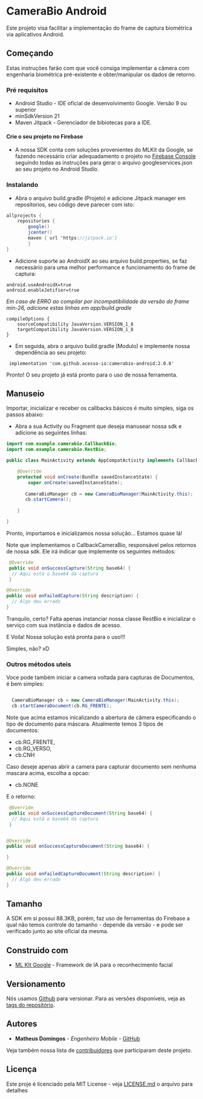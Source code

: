 # CameraBio Android

Este projeto visa facilitar a implementação do frame de captura biométrica via aplicativos Android. 

## Começando

Estas instruções farão com que você consiga implementar a câmera com engenharia biométrica pré-existente e obter/manipular os dados de retorno.

### Pré requisitos

- Android Studio - IDE oficial de desenvolvimento Google. Versão 9 ou superior
- minSdkVersion 21
- Maven Jitpack - Gerenciador de bibiotecas para a IDE.

#### Crie o seu projeto no Firebase
- A nossa SDK conta com soluções provenientes do MLKit da Google, se fazendo necessário criar adequadamento o projeto no [Firebase  Console](https://console.firebase.google.com) seguindo todas as instruções para gerar o arquivo googleservices.json ao seu projeto no Android Studio.  

### Instalando

- Abra o arquivo build.gradle (Projeto) e adicione Jitpack manager em repositorios, seu código deve parecer com isto: 

```java
allprojects {
    repositories {
        google()
        jcenter()
        maven { url 'https://jitpack.io'}
        }
}
```

- Adicione suporte ao AndroidX ao seu arquivo build.properties, se faz necessário para uma melhor performance e funcionamento do frame de captura:
```
android.useAndroidX=true
android.enableJetifier=true
````

*Em caso de _ERRO_ ao compilar por incompatibilidade da versão do frame min-26, adicione estas linhas em app/build.gradle*

```
compileOptions {
    sourceCompatibility JavaVersion.VERSION_1_8
    targetCompatibility JavaVersion.VERSION_1_8
}
```

- Em seguida, abra o arquivo build.gradle (Modulo) e implemente nossa dependência ao seu projeto: 

```
 implementation 'com.github.acesso-io:camerabio-android:2.0.8'
```

Pronto! O seu projeto já está pronto para o uso de nossa ferramenta.

## Manuseio

Importar, inicializar e receber os callbacks básicos é muito simples, siga os passos abaixo:

- Abra a sua Activity ou Fragment que deseja manusear nossa sdk e adicione as seguintes linhas: 

```java
import com.example.camerabio.CallbackBio;
import com.example.camerabio.RestBio;

public class MainActivity extends AppCompatActivity implements CallbackCameraBio {

    @Override
    protected void onCreate(Bundle savedInstanceState) {
        super.onCreate(savedInstanceState);
        
       CameraBioManager cb = new CameraBioManager(MainActivity.this);
       cb.startCamera();
       
    }

}
```

Pronto, importamos e inicializamos nossa solução... Estamos quase lá!  


Note que implementamos o CallbackCameraBio, responsável pelos retornos de nossa sdk. Ele irá indicar que implemente os seguintes métodos: 

```java
 @Override
 public void onSuccessCapture(String base64) {
  // Aqui está o base64 da captura    
 }

@Override
public void onFailedCapture(String description) {
  // Algo deu errado
}
```

Tranquilo, certo? Falta apenas instanciar nossa classe RestBio e inicializar o serviço com sua instância e dados de acesso.

E Voila! Nossa solução está pronta para o uso!!! 

Simples, não? xD 

### Outros métodos uteis

Voce pode também iniciar a camera voltada para capturas de Documentos, é bem simples: 

```java

  CameraBioManager cb = new CameraBioManager(MainActivity.this);
  cb.startCameraDocument(cb.RG_FRENTE);

```

Note que acima estamos inicalizando a abertura de câmera especificando o tipo de documento para máscara. 
Atualmente temos 3 tipos de documentos: 

 - cb.RG_FRENTE,
 - cb.RG_VERSO,
 - cb.CNH

Caso deseje apenas abrir a camera para capturar documento sem nenhuma mascara acima, escolha a opcao:

 - cb.NONE
 

E o retorno: 

```java
 @Override
 public void onSuccessCaptureDocument(String base64) {
  // Aqui está o base64 da captura    
 }


@Override
public void onSuccessCaptureDocument(String base64) {

}

@Override
public void onFailedCaptureDocument(String description) {
  // Algo deu errado
}
```

## Tamanho 

A SDK em si possui 88.3KB, porém, faz uso de ferramentas do Firebase a qual não temos controle do tamanho - depende da versão - e pode ser verificado junto ao site oficial da mesma. 

## Construido com

* [ML KIt Google](https://firebase.google.com/docs/ml-kit/detect-faces)  - Framework de IA para o reconhecimento facial

## Versionamento

Nós usamos [Github](https://github.com/) para versionar. Para as versões disponíveis, veja as [tags do repositório](https://github.com/acesso-io/camerabio-android/releases). 

## Autores

* **Matheus Domingos** - *Engenheiro Mobile* - [GitHub](https://github.com/MatheusDomingos)

Veja também nossa lista de [contribuidores](https://github.com/acesso-io/camerabio-android/graphs/contributors) que participaram deste projeto.

## Licença

Este proje é licenciado pela MIT License - veja [LICENSE.md](LICENSE.md) o arquivo para detalhes



